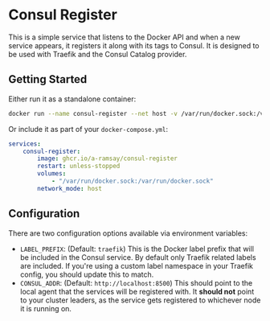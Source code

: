 # Consul Register

This is a simple service that listens to the Docker API and when a new service appears, it registers it along with its tags to Consul. It is designed to be used with Traefik and the Consul Catalog provider.

## Getting Started

Either run it as a standalone container:

```bash
docker run --name consul-register --net host -v /var/run/docker.sock:/var/run/docker.sock -d ghcr.io/a-ramsay/consul-register
```

Or include it as part of your `docker-compose.yml`:

```yaml
services:
    consul-register:
        image: ghcr.io/a-ramsay/consul-register
        restart: unless-stopped
        volumes:
            - "/var/run/docker.sock:/var/run/docker.sock"
        network_mode: host
```

## Configuration

There are two configuration options available via environment variables:

-   `LABEL_PREFIX`: (Default: `traefik`) This is the Docker label prefix that will be included in the Consul service. By default only Traefik related labels are included. If you're using a custom label namespace in your Traefik config, you should update this to match.
-   `CONSUL_ADDR`: (Default: `http://localhost:8500`) This should point to the local agent that the services will be registered with. It **should not** point to your cluster leaders, as the service gets registered to whichever node it is running on.
